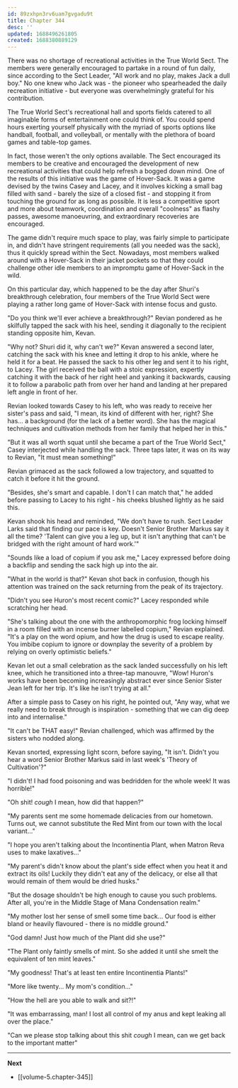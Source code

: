 ```yaml
---
id: 89zxhpn3rv6uam7gvgadu9t
title: Chapter 344
desc: ''
updated: 1688496261805
created: 1688380889129
---
```


There was no shortage of recreational activities in the True World Sect. The members were generally encouraged to partake in a round of fun daily, since according to the Sect Leader, "All work and no play, makes Jack a dull boy." No one knew who Jack was - the pioneer who spearheaded the daily recreation initiative - but everyone was overwhelmingly grateful for his contribution.

The True World Sect's recreational hall and sports fields catered to all imaginable forms of entertainment one could think of. You could spend hours exerting yourself physically with the myriad of sports options like handball, football, and volleyball, or mentally with the plethora of board games and table-top games.

In fact, those weren't the only options available. The Sect encouraged its members to be creative and encouraged the development of new recreational activities that could help refresh a bogged down mind. One of the results of this initiative was the game of Hover-Sack. It was a game devised by the twins Casey and Lacey, and it involves kicking a small bag filled with sand - barely the size of a closed fist - and stopping it from touching the ground for as long as possible. It is less a competitive sport and more about teamwork, coordination and overall "coolness" as flashy passes, awesome manoeuvring, and extraordinary recoveries are encouraged.

The game didn't require much space to play, was fairly simple to participate in, and didn't have stringent requirements (all you needed was the sack), thus it quickly spread within the Sect. Nowadays, most members walked around with a Hover-Sack in their jacket pockets so that they could challenge other idle members to an impromptu game of Hover-Sack in the wild.

On this particular day, which happened to be the day after Shuri's breakthrough celebration, four members of the True World Sect were playing a rather long game of Hover-Sack with intense focus and gusto.

"Do you think we'll ever achieve a breakthrough?" Revian pondered as he skilfully tapped the sack with his heel, sending it diagonally to the recipient standing opposite him, Kevan.

"Why not? Shuri did it, why can't we?" Kevan answered a second later, catching the sack with his knee and letting it drop to his ankle, where he held it for a beat. He passed the sack to his other leg and sent it to his right, to Lacey. The girl received the ball with a stoic expression, expertly catching it with the back of her right heel and yanking it backwards, causing it to follow a parabolic path from over her hand and landing at her prepared left angle in front of her.

Revian looked towards Casey to his left, who was ready to receive her sister's pass and said, "I mean, its kind of different with her, right? She has... a background (for the lack of a better word). She has the magical techniques and cultivation methods from her family that helped her in this."

"But it was all worth squat until she became a part of the True World Sect," Casey interjected while handling the sack. Three taps later, it was on its way to Revian, "It must mean something!"

Revian grimaced as the sack followed a low trajectory, and squatted to catch it before it hit the ground. 

"Besides, she's smart and capable. I don't I can match that," he added before passing to Lacey to his right - his cheeks blushed lightly as he said this.

Kevan shook his head and reminded, "We don't have to rush. Sect Leader Larks said that finding our pace is key. Doesn't Senior Brother Markus say it all the time? 'Talent can give you a leg up, but it isn't anything that can't be bridged with the right amount of hard work.'"

"Sounds like a load of copium if you ask me," Lacey expressed before doing a backflip and sending the sack high up into the air.

"What in the world is that?" Kevan shot back in confusion, though his attention was trained on the sack returning from the peak of its trajectory.

"Didn't you see Huron's most recent comic?" Lacey responded while scratching her head.

"She's talking about the one with the anthropomorphic frog locking himself in a room filled with an incense burner labelled copium," Revian explained. "It's a play on the word opium, and how the drug is used to escape reality. You imbibe copium to ignore or downplay the severity of a problem by relying on overly optimistic beliefs."

Kevan let out a small celebration as the sack landed successfully on his left knee, which he transitioned into a three-tap manouvre, "Wow! Huron's works have been becoming increasingly abstract ever since Senior Sister Jean left for her trip. It's like he isn't trying at all."

After a simple pass to Casey on his right, he pointed out, "Any way, what we really need to break through is inspiration - something that we can dig deep into and internalise."

"It can't be THAT easy!" Revian challenged, which was affirmed by the sisters who nodded along.

Kevan snorted, expressing light scorn, before saying, "It isn't. Didn't you hear a word Senior Brother Markus said in last week's 'Theory of Cultivation'?"

"I didn't! I had food poisoning and was bedridden for the whole week! It was horrible!"

"Oh shit! *cough* I mean, how did that happen?"

"My parents sent me some homemade delicacies from our hometown. Turns out, we cannot substitute the Red Mint from our town with the local variant..."

"I hope you aren't talking about the Incontinentia Plant, when Matron Reva uses to make laxatives..."

"My parent's didn't know about the plant's side effect when you heat it and extract its oils! Luckily they didn't eat any of the delicacy, or else all that would remain of them would be dried husks."

"But the dosage shouldn't be high enough to cause you such problems. After all, you're in the Middle Stage of Mana Condensation realm."

"My mother lost her sense of smell some time back... Our food is either bland or heavily flavoured - there is no middle ground."

"God damn! Just how much of the Plant did she use?"

"The Plant only faintly smells of mint. So she added it until she smelt the equivalent of ten mint leaves."

"My goodness! That's at least ten entire Incontinentia Plants!"

"More like twenty... My mom's condition..."

"How the hell are you able to walk and sit?!"

"It was embarrassing, man! I lost all control of my anus and kept leaking all over the place."

"Can we please stop talking about this shit *cough* I mean, can we get back to the important matter"

____

**Next**
* [[volume-5.chapter-345]]